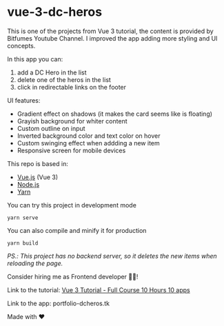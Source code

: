 # vue-3-dc-heros

This is one of the projects from Vue 3 tutorial, the content is provided by Bitfumes Youtube Channel. I improved the app adding more styling and UI concepts.

In this app you can:

1. add a DC Hero in the list
2. delete one of the heros in the list
3. click in redirectable links on the footer

UI features:

- Gradient effect on shadows (it makes the card seems like is floating)
- Grayish background for whiter content
- Custom outline on input
- Inverted background color and text color on hover
- Custom swinging effect when addding a new item 
- Responsive screen for mobile devices

This repo is based in:

- [Vue.js](https://v3.vuejs.org/) (Vue 3)
- [Node.js](https://nodejs.org/)
- [Yarn](https://yarnpkg.com/)

You can try this project in development mode
```
yarn serve
```

You can also compile and minify it for production
```
yarn build
```

*PS.: This project has no backend server, so it deletes the new items when reloading the page.*

Consider hiring me as Frontend developer :man_technologist:!

Link to the tutorial:
[Vue 3 Tutorial - Full Course 10 Hours 10 apps](https://www.youtube.com/watch?v=e-E0UB-YDRk)

Link to the app: portfolio-dcheros.tk


Made with :heart:
